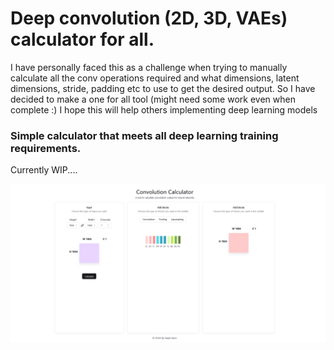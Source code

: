 # Deep convolution (2D, 3D, VAEs) calculator for all.

I have personally faced this as a challenge when trying to manually calculate all the conv operations required and what dimensions, latent dimensions, stride, padding etc to use to get the desired output. So I have decided to make a one for all tool (might need some work even when complete :)
I hope this will help others implementing deep learning models

### Simple calculator that meets all deep learning training requirements.

Currently WIP....

![WIP Image](./assets/wip-current.png)
